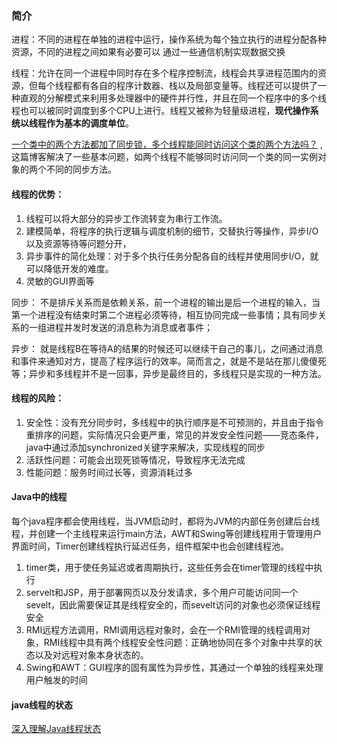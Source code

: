 ### 简介

进程：不同的进程在单独的进程中运行，操作系统为每个独立执行的进程分配各种资源，不同的进程之间如果有必要可以
通过一些通信机制实现数据交换

线程：允许在同一个进程中同时存在多个程序控制流，线程会共享进程范围内的资源，但每个线程都有各自的程序计数器、栈以及局部变量等。线程还可以提供了一种直观的分解模式来利用多处理器中的硬件并行性，并且在同一个程序中的多个线程也可以被同时调度到多个CPU上进行。线程又被称为轻量级进程，**现代操作系统以线程作为基本的调度单位**。

[一个类中的两个方法都加了同步锁，多个线程能同时访问这个类的两个方法吗？](https://blog.csdn.net/weixin_40616523/article/details/87883267) ,这篇博客解决了一些基本问题，如两个线程不能够同时访问同一个类的同一实例对象的两个不同的同步方法。
#### 线程的优势：

1. 线程可以将大部分的异步工作流转变为串行工作流。
2. 建模简单，将程序的执行逻辑与调度机制的细节，交替执行等操作，异步I/O以及资源等待等问题分开，
3. 异步事件的简化处理：对于多个执行任务分配各自的线程并使用同步I/O，就可以降低开发的难度。
4. 灵敏的GUI界面等

同步： 不是排斥关系而是依赖关系，前一个进程的输出是后一个进程的输入，当第一个进程没有结束时第二个进程必须等待，相互协同完成一些事情；具有同步关系的一组进程并发时发送的消息称为消息或者事件； 

异步： 就是线程B在等待A的结果的时候还可以继续干自己的事儿，之间通过消息和事件来通知对方，提高了程序运行的效率。简而言之，就是不是站在那儿傻傻死等；异步和多线程并不是一回事，异步是最终目的，多线程只是实现的一种方法。 

#### 线程的风险：

1. 安全性：没有充分同步时，多线程中的执行顺序是不可预测的，并且由于指令重排序的问题，实际情况只会更严重，常见的并发安全性问题——竞态条件，java中通过添加synchronized关键字来解决，实现线程的同步
2. 活跃性问题：可能会出现死锁等情况，导致程序无法完成
3. 性能问题：服务时间过长等，资源消耗过多

#### Java中的线程

每个java程序都会使用线程，当JVM启动时，都将为JVM的内部任务创建后台线程，并创建一个主线程来运行main方法，AWT和Swing等创建线程用于管理用户界面时间，Timer创建线程执行延迟任务，组件框架中也会创建线程池。

1. timer类，用于使任务延迟或者周期执行，这些任务会在timer管理的线程中执行
2. servelt和JSP，用于部署网页以及分发请求，多个用户可能访问同一个sevelt，因此需要保证其是线程安全的，而sevelt访问的对象也必须保证线程安全
3. RMI远程方法调用，RMI调用远程对象时，会在一个RMI管理的线程调用对象，RMI线程中具有两个线程安全性问题：正确地协同在多个对象中共享的状态以及对远程对象本身状态的。
4. Swing和AWT：GUI程序的固有属性为异步性，其通过一个单独的线程来处理用户触发的时间

#### java线程的状态

[深入理解Java线程状态](https://juejin.im/post/5d8313b6518825313a7bba1e)